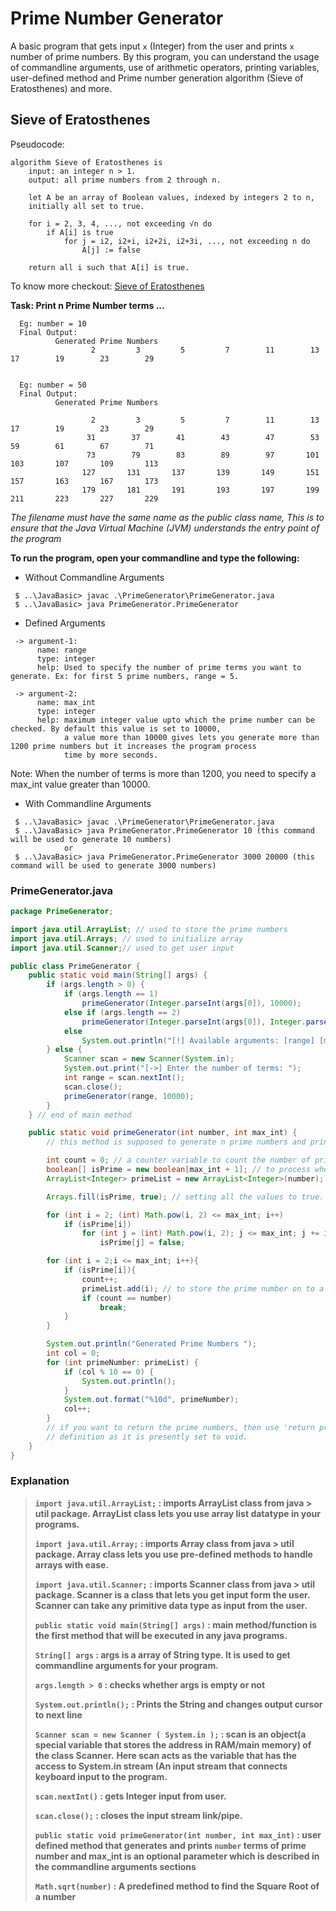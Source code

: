 # Prime Number Generator

A basic program that gets input `x` (Integer) from the user and prints `x` number of prime numbers. By this
program,
you can understand the usage of commandline arguments, use of arithmetic operators, printing variables, user-defined
method and Prime number generation algorithm (Sieve of Eratosthenes) and more.

## Sieve of Eratosthenes

Pseudocode:
```shell
algorithm Sieve of Eratosthenes is
    input: an integer n > 1.
    output: all prime numbers from 2 through n.

    let A be an array of Boolean values, indexed by integers 2 to n,
    initially all set to true.
    
    for i = 2, 3, 4, ..., not exceeding √n do
        if A[i] is true
            for j = i2, i2+i, i2+2i, i2+3i, ..., not exceeding n do
                A[j] := false

    return all i such that A[i] is true.
```

To know more checkout: [Sieve of Eratosthenes](https://en.wikipedia.org/wiki/Sieve_of_Eratosthenes)

**Task: Print n Prime Number terms ...**
```shell
  Eg: number = 10
  Final Output: 
          Generated Prime Numbers 
                  2         3         5         7        11        13        17        19        23        29

          
  Eg: number = 50
  Final Output:
          Generated Prime Numbers 

                  2         3         5         7        11        13        17        19        23        29
                 31        37        41        43        47        53        59        61        67        71
                 73        79        83        89        97       101       103       107       109       113
                127       131       137       139       149       151       157       163       167       173
                179       181       191       193       197       199       211       223       227       229
```

*The filename must have the same name as the public class name, This is to ensure that the Java Virtual Machine (JVM) understands the entry point of the program*

**To run the program, open your commandline and type the following:**
* Without Commandline Arguments
```shell
 $ ..\JavaBasic> javac .\PrimeGenerator\PrimeGenerator.java
 $ ..\JavaBasic> java PrimeGenerator.PrimeGenerator
```

* Defined Arguments
```shell
 -> argument-1: 
      name: range
      type: integer
      help: Used to specify the number of prime terms you want to generate. Ex: for first 5 prime numbers, range = 5.
  
 -> argument-2:
      name: max_int
      type: integer
      help: maximum integer value upto which the prime number can be checked. By default this value is set to 10000,
            a value more than 10000 gives lets you generate more than 1200 prime numbers but it increases the program process
            time by more seconds.  
```

Note: When the number of terms is more than 1200, you need to specify a max_int value greater than 10000.

* With Commandline Arguments
```shell
 $ ..\JavaBasic> javac .\PrimeGenerator\PrimeGenerator.java
 $ ..\JavaBasic> java PrimeGenerator.PrimeGenerator 10 (this command will be used to generate 10 numbers)
            or
 $ ..\JavaBasic> java PrimeGenerator.PrimeGenerator 3000 20000 (this command will be used to generate 3000 numbers)
```


### PrimeGenerator.java
```java
package PrimeGenerator;

import java.util.ArrayList; // used to store the prime numbers
import java.util.Arrays; // used to initialize array
import java.util.Scanner;// used to get user input

public class PrimeGenerator {
    public static void main(String[] args) {
        if (args.length > 0) {
            if (args.length == 1)
                primeGenerator(Integer.parseInt(args[0]), 10000);
            else if (args.length == 2)
                primeGenerator(Integer.parseInt(args[0]), Integer.parseInt(args[1]));
            else
                System.out.println("[!] Available arguments: [range] [max_int | optional]");
        } else {
            Scanner scan = new Scanner(System.in);
            System.out.print("[->] Enter the number of terms: ");
            int range = scan.nextInt();
            scan.close();
            primeGenerator(range, 10000);
        }
    } // end of main method

    public static void primeGenerator(int number, int max_int) {
        // this method is supposed to generate n prime numbers and print them.

        int count = 0; // a counter variable to count the number of prime terms generated
        boolean[] isPrime = new boolean[max_int + 1]; // to process whether a number is prime or not
        ArrayList<Integer> primeList = new ArrayList<Integer>(number); // to store the prime numbers

        Arrays.fill(isPrime, true); // setting all the values to true.

        for (int i = 2; (int) Math.pow(i, 2) <= max_int; i++)
            if (isPrime[i])
                for (int j = (int) Math.pow(i, 2); j <= max_int; j += i)
                    isPrime[j] = false;

        for (int i = 2;i <= max_int; i++){
            if (isPrime[i]){
                count++;
                primeList.add(i); // to store the prime number on to a separate list.
                if (count == number)
                    break;
            }
        }

        System.out.println("Generated Prime Numbers ");
        int col = 0;
        for (int primeNumber: primeList) {
            if (col % 10 == 0) {
                System.out.println();
            }
            System.out.format("%10d", primeNumber);
            col++;
        }
        // if you want to return the prime numbers, then use 'return primeList;' and also change the function
        // definition as it is presently set to void.
    }
}

```

### Explanation
> **`import java.util.ArrayList;` : imports ArrayList class from java > util package. ArrayList class lets you use array list datatype in your programs.**
> 
> **`import java.util.Array;` : imports Array class from java > util package. Array class lets you use pre-defined methods to handle arrays with ease.**
> 
> **`import java.util.Scanner;` : imports Scanner class from java > util package. Scanner is a class that lets you get input form the user. Scanner can take any primitive data type as input from the user.**
>
> **`public static void main(String[] args)` : main method/function is the first method that will be executed in any java programs.**
>
> **`String[] args` : args is a array of String type. It is used to get commandline arguments for your program.**
>
> **`args.length > 0` : checks whether args is empty or not**
>
> **`System.out.println();` : Prints the String and changes output cursor to next line**
>
> **`Scanner scan = new Scanner ( System.in );` : scan is an object(a special variable that stores the address in RAM/main memory) of the class Scanner.**
> **Here scan acts as the variable that has the access to System.in stream (An input stream that connects keyboard input to the program.**
>
> **`scan.nextInt()` : gets Integer input from user.**
>
> **`scan.close();` : closes the input stream link/pipe.**
>
> **`public static void primeGenerator(int number, int max_int)` : user defined method that generates and prints `number` terms of prime number and max_int is an optional parameter which is described in the commandline arguments sections**
>
> **`Math.sqrt(number)` : A predefined method to find the Square Root of a number**
